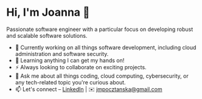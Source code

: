 
<!-- ![Afraz on iOS Academy](https://raw.githubusercontent.com/AfrazCodes/AfrazCodes/main/header.png) -->


# Hi, I'm Joanna 👋

Passionate software engineer with a particular focus on developing robust and scalable software solutions. 
<!-- Apple Platforms – iOS/macOS. You can find me creating videos on [iOS Academy](https://www.youtube.com/iOSAcademy), contributing to Open Source here on Github, and frequenting new coffee shops in NYC. -->


- 🔭 Currently working on all things software development, including cloud administration and software security. <!-- Apple – iOS, macOS, watchOS, tvOS -->
- 🌱 Learning anything I can get my hands on!
- ⚡ Always looking to collaborate on exciting projects.
- 💬 Ask me about all things coding, cloud computing, cybersecurity, or any tech-related topic you're curious about. <!--iOS-->
- 📫 Let's connect – [LinkedIn](https://www.linkedin.com/in/joanna-pocztanska) | ✉️ jmpocztanska@gmail.com <!-- [Personal Website](https://afraz.me) -->
<!-- - 👯⚡ -->  <!-- [Sponsor iOS Academy](mailto:hello@iosacademy.io) -->
